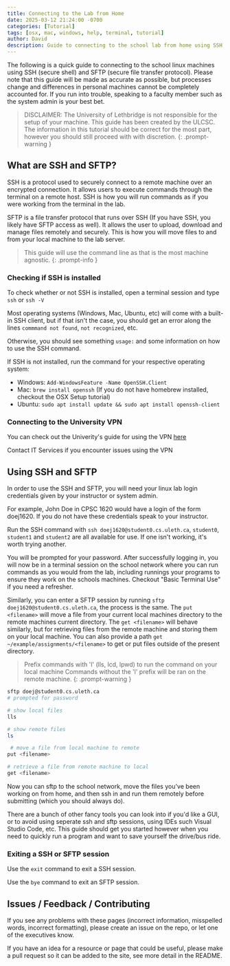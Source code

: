 ```yaml
---
title: Connecting to the Lab from Home
date: 2025-03-12 21:24:00 -0700
categories: [Tutorial]
tags: [osx, mac, windows, help, terminal, tutorial]
author: David
description: Guide to connecting to the school lab from home using SSH and SFTP
---
```


The following is a quick guide to connecting to the school linux machines using
SSH (secure shell) and SFTP (secure file transfer protocol). Please note that this guide
will be made as accurate as possible, but processes change and differences in personal machines
cannot be completely accounted for. If you run into trouble, speaking to a faculty member
such as the system admin is your best bet.

> DISCLAIMER: The University of Lethbridge is not responsible for the setup of
> your machine. This guide has been created by the ULCSC. The information in this
> tutorial should be correct for the most part, however you should still
> proceed with with discretion.
{: .prompt-warning }

## What are SSH and SFTP?

SSH is a protocol used to securely connect to a remote machine over an encrypted connection.
It allows users to execute commands through the terminal on a remote host.
SSH is how you will run commands as if you were working from the terminal in the lab.

SFTP is a file transfer protocol that runs over SSH (If you have SSH, you likely have SFTP access as well).
It allows the user to upload, download and manage files remotely and securely. This is how you will move files 
to and from your local machine to the lab server. 

> This guide will use the command line as that is the most machine agnostic.
{: .prompt-info }

### Checking if SSH is installed

To check whether or not SSH is installed, open a terminal session and type `ssh` or `ssh -V`

Most operating systems (Windows, Mac, Ubuntu, etc) will come with a built-in SSH client, but if 
that isn't the case, you should get an error along the lines `commmand not found`, `not recognized`, etc.

Otherwise, you should see something `usage:` and some information on how to use the SSH command.

If SSH is not installed, run the command for your respective operating system:
- Windows: `Add-WindowsFeature -Name OpenSSH.Client`
- Mac: `brew install openssh` (If you do not have homebrew installed, checkout the OSX Setup tutorial)
- Ubuntu: `sudo apt install update && sudo apt install openssh-client`

### Connecting to the University VPN

You can check out the Univerity's guide for using the VPN [here](https://uleth.service-now.com/sp?id=kb_article&sys_id=ca29e6373bc95e1062aa675aa5e45ada)

Contact IT Services if you encounter issues using the VPN

## Using SSH and SFTP

In order to use the SSH and SFTP, you will need your linux lab login credentials given by your instructor or system admin.

For example, John Doe in CPSC 1620 would have a login of the form doej1620. If you do not have these credentials speak to your instructor.

Run the SSH command with `ssh doej1620@student0.cs.uleth.ca`,
`student0`, `student1` and `student2` are all available for use. If one isn't working, it's worth trying another.

You will be prompted for your password. After successfully logging in, you will now be in a terminal session on the school network
where you can run commands as you would from the lab, including runnings your programs to ensure they work on the schools machines.
Checkout "Basic Terminal Use" if you need a refresher.

Similarly, you can enter a SFTP session by running `sftp doej1620@student0.cs.uleth.ca`, the process is the same.
The `put <filename>` will move a file from your current local machines directory to the remote machines current directory.
The `get <filename>` will behave similarly, but for retrieving files from the remote machine and storing them on your local machine.
You can also provide a path `get ~/example/assignments/<filename>` to get or put files outside of the present directory.

> Prefix commands with 'l' (lls, lcd, lpwd) to run the command on your local machine
> Commands without the 'l' prefix will be ran on the remote machine.
{: .prompt-warning }

```zsh
sftp doej@student0.cs.uleth.ca
# prompted for password

# show local files
lls 

# show remote files
ls

 # move a file from local machine to remote
put <filename>

# retrieve a file from remote machine to local
get <filename>
```

Now you can sftp to the school network, move the files you've been working on from home,
 and then ssh in and run them remotely before submitting (which you should always do).

There are a bunch of other fancy tools you can look into if you'd like a GUI, or to avoid 
using seperate ssh and sftp sessions, using IDEs such Visual Studio Code, etc. This guide 
should get you started however when you need to quickly run a program and want to save yourself 
the drive/bus ride.

### Exiting a SSH or SFTP session

Use the `exit` command to exit a SSH session.

Use the `bye` command to exit an SFTP session.

## Issues / Feedback / Contributing

If you see any problems with these pages (incorrect information, misspelled
words, incorrect formatting), please create an issue on the repo, or let one
of the executives know.

If you have an idea for a resource or page that could be useful, please make a
pull request so it can be added to the site, see more detail in the README.

